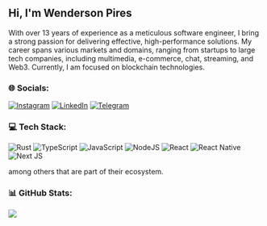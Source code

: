 ## Hi, I'm Wenderson Pires

With over 13 years of experience as a meticulous software engineer, I bring a strong passion for delivering effective, high-performance solutions. My career spans various markets and domains, ranging from startups to large tech companies, including multimedia, e-commerce, chat, streaming, and Web3. Currently, I am focused on blockchain technologies.

### 🌐 Socials:

[![Instagram](https://img.shields.io/badge/Instagram-%23E4405F.svg?logo=Instagram&logoColor=white&style=for-the-badge)](https://instagram.com/wendersonpdas) [![LinkedIn](https://img.shields.io/badge/LinkedIn-%230077B5.svg?logo=linkedin&logoColor=white&style=for-the-badge)](https://www.linkedin.com/in/wenderson-pires-silva/) [![Telegram](https://img.shields.io/badge/Telegram-%230097B5.svg?logo=telegram&logoColor=white&style=for-the-badge)](https://t.me/wendersonpdas)

### 💻 Tech Stack:

![Rust](https://img.shields.io/badge/rust-%23430098.svg?style=for-the-badge&logo=rust&logoColor=white) ![TypeScript](https://img.shields.io/badge/typescript-%231572B6.svg?style=for-the-badge&logo=typescript&logoColor=white) ![JavaScript](https://img.shields.io/badge/javascript-%23323330.svg?style=for-the-badge&logo=javascript&logoColor=%23F7DF1E) ![NodeJS](https://img.shields.io/badge/node.js-6DA55F?style=for-the-badge&logo=node.js&logoColor=white) ![React](https://img.shields.io/badge/react-%2320232a.svg?style=for-the-badge&logo=react&logoColor=%2361DAFB) ![React Native](https://img.shields.io/badge/reactnative-%2320232a.svg?style=for-the-badge&logo=react&logoColor=%2361DAFB) ![Next JS](https://img.shields.io/badge/Next-black?style=for-the-badge&logo=next.js&logoColor=white)

among others that are part of their ecosystem.

### 📊 GitHub Stats:

![](https://github-readme-stats.vercel.app/api?username=wpdas&show_icons=true&locale=en)


<!--
**wpdas/wpdas** is a ✨ _special_ ✨ repository because its `README.md` (this file) appears on your GitHub profile.

Here are some ideas to get you started:

- 🔭 I’m currently working on ...
- 🌱 I’m currently learning ...
- 👯 I’m looking to collaborate on ...
- 🤔 I’m looking for help with ...
- 💬 Ask me about ...
- 📫 How to reach me: ...
- 😄 Pronouns: ...
- ⚡ Fun fact: ...
-->
